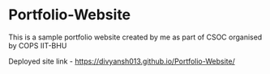 # Portfolio-Website
This is a sample portfolio website created by me as part of CSOC organised by COPS IIT-BHU


Deployed site link - https://divyansh013.github.io/Portfolio-Website/

